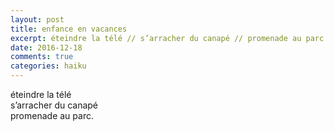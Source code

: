 ```yaml
---
layout: post
title: enfance en vacances
excerpt: éteindre la télé // s’arracher du canapé // promenade au parc.  
date: 2016-12-18 
comments: true
categories: haiku 
---
```


éteindre la télé <br>
s’arracher du canapé <br>
promenade au parc.  
